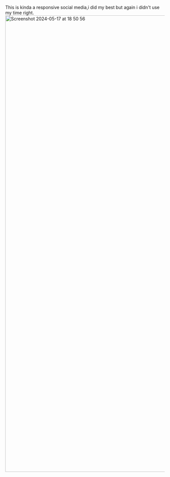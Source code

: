 This is kinda a responsive social media,i did my best but again i didn't use my time right.
<img width="1438" alt="Screenshot 2024-05-17 at 18 50 56" src="https://github.com/vickytdva/Social-media-website-Viktoria-Todorova/assets/158202502/b7c5df2a-783c-40ef-b23c-8d2fc6f48af6">

